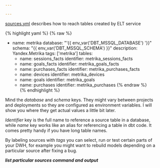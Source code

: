 ```yaml
---

---
```

[sources.yml](https://github.com/kzzzr/mybi-dbt-core/blob/master/models/sources/sources.yml) describes how to reach tables created by ELT service

{% highlight yaml %}
{% raw %}

* name: metrika
  database: "'{{ env_var('DBT_MSSQL_DATABASE') '}}"
  schema: "{{ env_var('DBT_MSSQL_SCHEMA') }}"
  description: Yandex.Metrika
  tags: \['metrika'\]
  tables:
  * name: sessions_facts
    identifier: metrika_sessions_facts
  * name: goals_facts
    identifier: metrika_goals_facts
  * name: purchases_facts
    identifier: metrika_purchases_facts
  * name: devices
    identifier: metrika_devices
  * name: goals
    identifier: metrika_goals
  * name: purchases
    identifier: metrika_purchases
    {% endraw %}  
    {% endhighlight %}

Mind the _database_ and _schema_ keys. They might vary between projects and deployments so they are configured as environment variables. I will show you where they get actual values a little bit later.

_Identifier_ key is the full name to reference a source table in a database, while _name_ key works like an alias for referencing a table in dbt code. It comes pretty handy if you have long table names.

By labeling sources with _tags_ you can select, run or test certain parts of your DWH, for example you might want to rebuild models depending on a particular source after fixing a bug.

  
**_list particular sources command and output_**